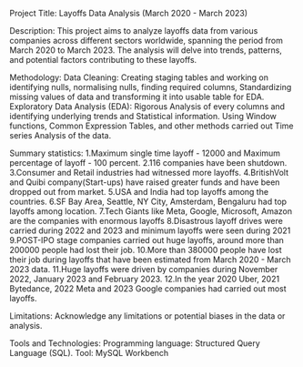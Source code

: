 Project Title: Layoffs Data Analysis (March 2020 - March 2023)

Description: This project aims to analyze layoffs data from various companies across different sectors worldwide, spanning the period from March 2020 to March 2023. 
The analysis will delve into trends, patterns, and potential factors contributing to these layoffs.

Methodology: 
Data Cleaning: Creating staging tables and working on identifying nulls, normalising nulls, finding required columns, Standardizing missing values of data and transforming it into usable table for EDA. 
Exploratory Data Analysis (EDA): Rigorous Analysis of every columns and identifying underlying trends and Statistical information. Using Window functions, Common Expression Tables, and other methods carried out Time series Analysis of the data. 

Summary statistics:
1.Maximum single time layoff - 12000 and Maximum percentage of layoff - 100 percent.
2.116 companies have been shutdown.
3.Consumer and Retail industries had witnessed more layoffs.
4.BritishVolt and Quibi company(Start-ups) have raised greater funds and have been dropped out from market.
5.USA and India had top layoffs among the countries.
6.SF Bay Area, Seattle, NY City, Amsterdam, Bengaluru had top layoffs among location.
7.Tech Giants like Meta, Google, Microsoft, Amazon are the companies with enormous layoffs
8.Disastrous layoff drives were carried during 2022 and 2023 and minimum layoffs were seen during 2021
9.POST-IPO stage companies carried out huge layoffs, around more than 200000 people had lost their job.
10.More than 380000 people have lost their job during layoffs that have been estimated from March 2020 - March 2023 data.
11.Huge layoffs were driven by companies during November 2022, January 2023 and February 2023.
12.In the year 2020 Uber, 2021 Bytedance, 2022 Meta and 2023 Google companies had carried out most layoffs.

Limitations: Acknowledge any limitations or potential biases in the data or analysis.

Tools and Technologies: 
Programming language: Structured Query Language (SQL). 
Tool: MySQL Workbench
